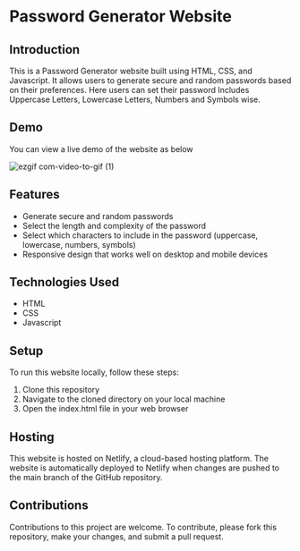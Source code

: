 # Password Generator Website

## Introduction
This is a Password Generator website built using HTML, CSS, and Javascript. It allows users to generate secure and random passwords based on their preferences. Here users can set their password Includes Uppercase Letters, Lowercase Letters, Numbers and Symbols wise.

## Demo
You can view a live demo of the website as below

![ezgif com-video-to-gif (1)](https://user-images.githubusercontent.com/52645265/223524741-9f8b25cb-ad90-44c5-9ee1-9630849e80fd.gif)

## Features
* Generate secure and random passwords
* Select the length and complexity of the password
* Select which characters to include in the password (uppercase, lowercase, numbers, symbols)
* Responsive design that works well on desktop and mobile devices

## Technologies Used
* HTML
* CSS
* Javascript

## Setup
To run this website locally, follow these steps:
1. Clone this repository
2. Navigate to the cloned directory on your local machine
3. Open the index.html file in your web browser

## Hosting
This website is hosted on Netlify, a cloud-based hosting platform. The website is automatically deployed to Netlify when changes are pushed to the main branch of the GitHub repository.

## Contributions
Contributions to this project are welcome. To contribute, please fork this repository, make your changes, and submit a pull request.
